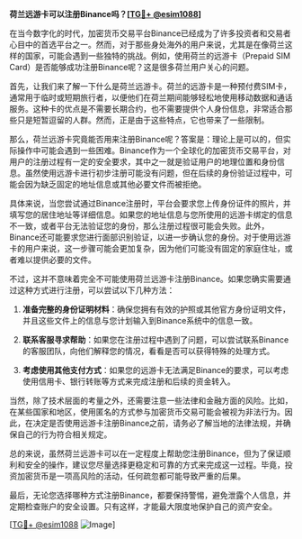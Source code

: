 **荷兰远游卡可以注册Binance吗？[[TG💪+ @esim1088](https://t.me/s/esim1088)]**

在当今数字化的时代，加密货币交易平台Binance已经成为了许多投资者和交易者心目中的首选平台之一。然而，对于那些身处海外的用户来说，尤其是在像荷兰这样的国家，可能会遇到一些独特的挑战。例如，使用荷兰的远游卡（Prepaid SIM Card）是否能够成功注册Binance呢？这是很多荷兰用户关心的问题。

首先，让我们来了解一下什么是荷兰远游卡。荷兰的远游卡是一种预付费SIM卡，通常用于临时或短期旅行者，以便他们在荷兰期间能够轻松地使用移动数据和通话服务。这种卡的优点是不需要长期合约，也不需要提供个人身份信息，非常适合那些只是短暂逗留的人群。然而，正是由于这些特点，它也带来了一些限制。

那么，荷兰远游卡究竟能否用来注册Binance呢？答案是：理论上是可以的，但实际操作中可能会遇到一些困难。Binance作为一个全球化的加密货币交易平台，对用户的注册过程有一定的安全要求，其中之一就是验证用户的地理位置和身份信息。虽然使用远游卡进行初步注册可能没有问题，但在后续的身份验证过程中，可能会因为缺乏固定的地址信息或其他必要文件而被拒绝。

具体来说，当您尝试通过Binance注册时，平台会要求您上传身份证件的照片，并填写您的居住地址等详细信息。如果您的地址信息与您所使用的远游卡绑定的信息不一致，或者平台无法验证您的身份，那么注册过程很可能会失败。此外，Binance还可能要求您进行面部识别验证，以进一步确认您的身份。对于使用远游卡的用户来说，这一步骤可能会更加复杂，因为他们可能没有固定的家庭住址，或者难以提供必要的文件。

不过，这并不意味着完全不可能使用荷兰远游卡注册Binance。如果您确实需要通过这种方式进行注册，可以尝试以下几种方法：

1. **准备完整的身份证明材料**：确保您拥有有效的护照或其他官方身份证明文件，并且这些文件上的信息与您计划输入到Binance系统中的信息一致。

2. **联系客服寻求帮助**：如果您在注册过程中遇到了问题，可以尝试联系Binance的客服团队，向他们解释您的情况，看看是否可以获得特殊的处理方式。

3. **考虑使用其他支付方式**：如果您的远游卡无法满足Binance的要求，可以考虑使用信用卡、银行转账等方式来完成注册和后续的资金转入。

当然，除了技术层面的考量之外，还需要注意一些法律和金融方面的风险。比如，在某些国家和地区，使用匿名的方式参与加密货币交易可能会被视为非法行为。因此，在决定是否使用远游卡注册Binance之前，请务必了解当地的法律法规，并确保自己的行为符合相关规定。

总的来说，虽然荷兰远游卡可以在一定程度上帮助您注册Binance，但为了保证顺利和安全的操作，建议您尽量选择更稳定和可靠的方式来完成这一过程。毕竟，投资加密货币是一项高风险的活动，任何疏忽都可能导致严重的后果。

最后，无论您选择哪种方式注册Binance，都要保持警惕，避免泄露个人信息，并定期检查账户的安全设置。只有这样，才能最大限度地保护自己的资产安全。

[[TG💪+ @esim1088](https://t.me/s/esim1088) ![Image](https://i.postimg.cc/4NQfJmqS/Snipaste-2025-05-13-00-14-12.png)]